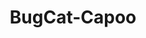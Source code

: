 --- 
title: "BugCat-Capoo"
publishdate: "2019-8-18T16:48:46+02:00"
src: "https://365manga.net/manga/bugcat-capoo"
image: "https://data.365manga.net/images/thumbnails/6503-bugcat-capoo.jpg"
description: "Like a cat, like a bug, this cute and scary story of Capoo will heal your heart, and eat all your meat. A heartwarming comedy of its daily life begins! First place in 2015 LINE Webtoon original comic competition, short comic category, Taiwan region. Original Taiwanese Webcomic http://www.webtoons.com/zh-hant/comedy/maomaochongkapo/list?title_no=394 Original Taiwanese Short Webcomics http://home.gamer.com.tw/creation.php?owner=c11403"
---